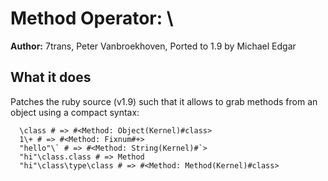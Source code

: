 # Method Operator: \\

**Author:** 7trans, Peter Vanbroekhoven, Ported to 1.9 by Michael Edgar

## What it does

Patches the ruby source (v1.9) such that it allows to grab methods from an object using a compact syntax:
```
  \class # => #<Method: Object(Kernel)#class>
  1\+ # => #<Method: Fixnum#+>
  "hello"\` # => #<Method: String(Kernel)#`>
  "hi"\class.class # => Method
  "hi"\class\type\class # => #<Method: Method(Kernel)#class>
```